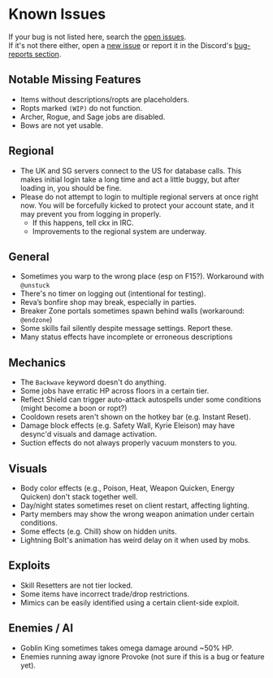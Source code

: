# Known Issues

If your bug is not listed here, search the [open issues](https://github.com/rgx-org/issue-tracker/issues).  
If it's not there either, open a [new issue](https://github.com/rgx-org/issue-tracker/issues/new) or report it in the Discord's [bug-reports section](https://discord.com/channels/1371314292154044426/1400384221108895894).  

## Notable Missing Features
* Items without descriptions/ropts are placeholders.
* Ropts marked `(WIP)` do not function.
* Archer, Rogue, and Sage jobs are disabled.
* Bows are not yet usable.

## Regional
* The UK and SG servers connect to the US for database calls. This makes initial login take a long time and act a little buggy, but after loading in, you should be fine.
* Please do not attempt to login to multiple regional servers at once right now. You will be forcefully kicked to protect your account state, and it may prevent you from logging in properly.
  * If this happens, tell ckx in IRC.
  * Improvements to the regional system are underway.

## General
* Sometimes you warp to the wrong place (esp on F15?). Workaround with `@unstuck`
* There's no timer on logging out (intentional for testing).
* Reva’s bonfire shop may break, especially in parties.
* Breaker Zone portals sometimes spawn behind walls (workaround: `@endzone`) 
* Some skills fail silently despite message settings. Report these.
* Many status effects have incomplete or erroneous descriptions

## Mechanics
* The `Backwave` keyword doesn't do anything.
* Some jobs have erratic HP across floors in a certain tier.
* Reflect Shield can trigger auto-attack autospells under some conditions (might become a boon or ropt?)
* Cooldown resets aren't shown on the hotkey bar (e.g. Instant Reset).
* Damage block effects (e.g. Safety Wall, Kyrie Eleison) may have desync'd visuals and damage activation.
* Suction effects do not always properly vacuum monsters to you.

## Visuals
* Body color effects (e.g., Poison, Heat, Weapon Quicken, Energy Quicken) don't stack together well.
* Day/night states sometimes reset on client restart, affecting lighting.
* Party members may show the wrong weapon animation under certain conditions.
* Some effects (e.g. Chill) show on hidden units.
* Lightning Bolt's animation has weird delay on it when used by mobs.

## Exploits
* Skill Resetters are not tier locked.
* Some items have incorrect trade/drop restrictions.
* Mimics can be easily identified using a certain client-side exploit.

## Enemies / AI
* Goblin King sometimes takes omega damage around ~50% HP.
* Enemies running away ignore Provoke (not sure if this is a bug or feature yet).
